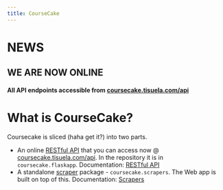 ```yaml
---
title: CourseCake
---
```

# NEWS
## WE ARE NOW ONLINE
#### All API endpoints accessible from [coursecake.tisuela.com/api](https://coursecake.tisuela.com/api)

# What is CourseCake?
Coursecake is sliced (haha get it?) into two parts.
- An online [RESTful API](/RESTful-API) that you can access now @ [coursecake.tisuela.com/api](https://coursecake.tisuela.com/api). In the repository it is in `coursecake.flaskapp`. Documentation: [RESTful API](/RESTful-API)
- A standalone [scraper](/Scrapers) package - `coursecake.scrapers`. The Web app is built on top of this. Documentation: [Scrapers](/Scrapers)

